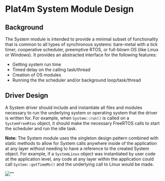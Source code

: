 # Plat4m System Module Design

## Background

The System module is intended to provide a minimal subset of functionality that is common to all types of synchronous systems: bare-metal with a tick timer, cooperative scheduler, preemptive RTOS, or full-blown OS (like Linux or Windows). It provides an abstracted interface for the following features:

- Getting system run time
- Timed delay on the calling task/thread
- Creation of OS modules
- Running the the scheduler and/or background loop/task/thread

## Driver Design

A System driver should include and instantiate all files and modules necessary to run the underlying system or operating system that the driver is written for. For example, when `System::run()` is called on a `SystemFreeRtos` object, it should make the necessary FreeRTOS calls to start the scheduler and run the idle task.

__Note:__ The System module uses the singleton design pattern combined with static methods to allow for System calls anywhere inside of the application at any layer without needing to have a reference to the created System object. For example, if a `SystemLinux` object was instantiated by user code at the application level, any code at any layer within the application could call `System::getTimeMs()` and the underlying call to Linux would be made.

![""](Images/System_Module.svg)
